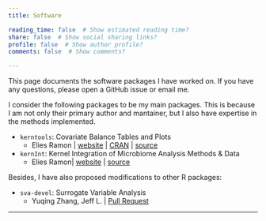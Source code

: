 ```yaml
---
title: Software

reading_time: false  # Show estimated reading time?
share: false  # Show social sharing links?
profile: false  # Show author profile?
comments: false  # Show comments?

---
```

This page documents the software packages I have worked on. If you have any questions, please open a GitHub issue or email me. 

I consider the following packages to be my main packages. This is because I am not only their primary author and mantainer, but I also have expertise in the methods implemented.

* `kerntools`: Covariate Balance Tables and Plots
  - Elies Ramon | [website](https://elies-ramon.github.io/kerntools) | [CRAN](https://cran.r-project.org/web/packages/kerntools/index.html) | [source](https://github.com/elies-ramon/kerntools/)
* `kernInt`: Kernel Integration of Microbiome Analysis Methods & Data
  - Elies Ramon| [website](https://ngreifer.github.io/WeightIt) | [source](hhttps://github.com/elies-ramon/kernInt)

Besides, I have also proposed modifications to other R packages:

* `sva-devel`: Surrogate Variable Analysis
  -  Yuqing Zhang, Jeff L. | [Pull Request](https://github.com/jtleek/sva-devel/pull/58) 


---
